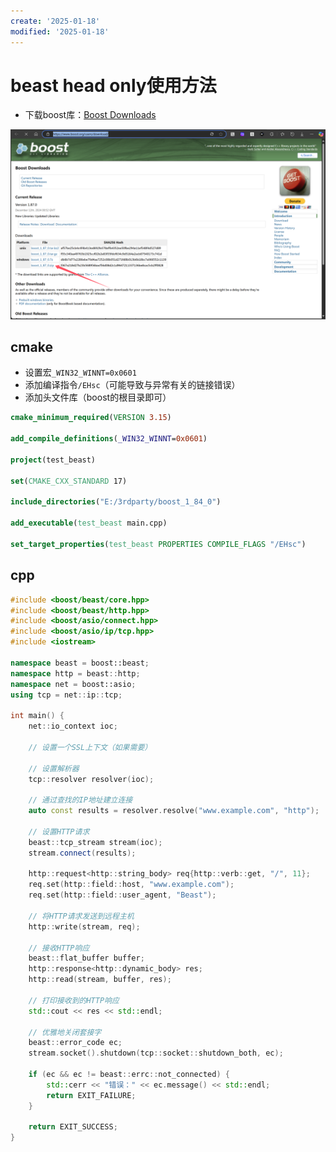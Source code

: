 ```yaml
---
create: '2025-01-18'
modified: '2025-01-18'
---
```


# beast head only使用方法

* 下载boost库：[Boost Downloads](https://www.boost.org/users/download/)

![image-20250118142157540](./assets/image-20250118142157540.png)

## cmake

* 设置宏`_WIN32_WINNT=0x0601`
* 添加编译指令`/EHsc`（可能导致与异常有关的链接错误）
* 添加头文件库（boost的根目录即可）

```cmake
cmake_minimum_required(VERSION 3.15)

add_compile_definitions(_WIN32_WINNT=0x0601)

project(test_beast)

set(CMAKE_CXX_STANDARD 17)

include_directories("E:/3rdparty/boost_1_84_0")

add_executable(test_beast main.cpp)

set_target_properties(test_beast PROPERTIES COMPILE_FLAGS "/EHsc")
```

## cpp

```c++
#include <boost/beast/core.hpp>
#include <boost/beast/http.hpp>
#include <boost/asio/connect.hpp>
#include <boost/asio/ip/tcp.hpp>
#include <iostream>

namespace beast = boost::beast;
namespace http = beast::http;
namespace net = boost::asio;
using tcp = net::ip::tcp;

int main() {
    net::io_context ioc;

    // 设置一个SSL上下文（如果需要）

    // 设置解析器
    tcp::resolver resolver(ioc);

    // 通过查找的IP地址建立连接
    auto const results = resolver.resolve("www.example.com", "http");

    // 设置HTTP请求
    beast::tcp_stream stream(ioc);
    stream.connect(results);

    http::request<http::string_body> req{http::verb::get, "/", 11};
    req.set(http::field::host, "www.example.com");
    req.set(http::field::user_agent, "Beast");

    // 将HTTP请求发送到远程主机
    http::write(stream, req);

    // 接收HTTP响应
    beast::flat_buffer buffer;
    http::response<http::dynamic_body> res;
    http::read(stream, buffer, res);

    // 打印接收到的HTTP响应
    std::cout << res << std::endl;

    // 优雅地关闭套接字
    beast::error_code ec;
    stream.socket().shutdown(tcp::socket::shutdown_both, ec);

    if (ec && ec != beast::errc::not_connected) {
        std::cerr << "错误：" << ec.message() << std::endl;
        return EXIT_FAILURE;
    }

    return EXIT_SUCCESS;
}

```